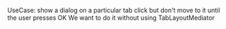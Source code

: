 UseCase: show a dialog on a particular tab click but don't move to it until the user presses OK
We want to do it without using TabLayoutMediator 
